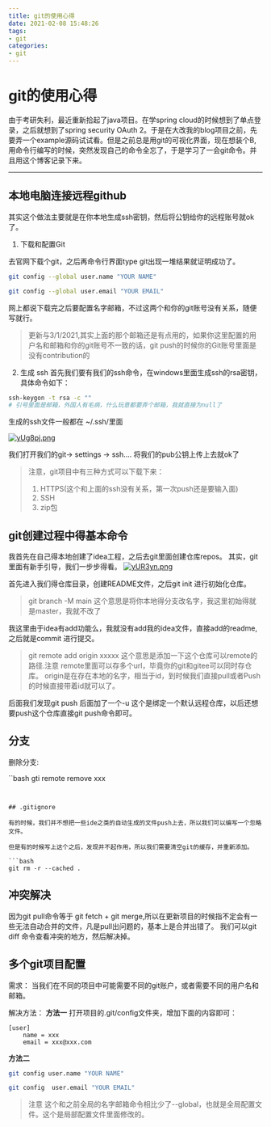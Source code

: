 ```yaml
---
title: git的使用心得
date: 2021-02-08 15:48:26
tags:
- git
categories:
- git
---
```


# git的使用心得

由于考研失利，最近重新拾起了java项目。在学spring cloud的时候想到了单点登录，之后就想到了spring security OAuth 2。于是在大改我的blog项目之前，先要弄一个example源码试试看。但是之前总是用git的可视化界面，现在想装个B,用命令行编写的时候，突然发现自己的命令全忘了，于是学习了一会git命令。并且用这个博客记录下来。


---------

## 本地电脑连接远程github
其实这个做法主要就是在你本地生成ssh密钥，然后将公钥给你的远程账号就ok了。



1.  下载和配置Git

去官网下载个git，之后再命令行界面type git出现一堆结果就证明成功了。

```bash
git config --global user.name "YOUR NAME"

git config --global user.email "YOUR EMAIL"

```

网上都说下载完之后要配置名字邮箱，不过这两个和你的git账号没有关系，随便写就行。


> 更新与3/1/2021,其实上面的那个邮箱还是有点用的，如果你这里配置的用户名和邮箱和你的git账号不一致的话，git push的时候你的Git账号里面是没有contribution的

2. 生成 ssh 
首先我们要有我们的ssh命令，在windows里面生成ssh的rsa密钥，具体命令如下：

```bash
ssh-keygon -t rsa -c ""
# 引号里面是邮箱，外国人有毛病，什么玩意都要弄个邮箱，我就直接为null了

```

生成的ssh文件一般都在 ~/.ssh/里面

[![yUg8pj.png](https://s3.ax1x.com/2021/02/08/yUg8pj.png)](https://imgchr.com/i/yUg8pj)


我们打开我们的git-> settings -> ssh.... 
将我们的pub公钥上传上去就ok了

> 注意，git项目中有三种方式可以下载下来：
> 1. HTTPS(这个和上面的ssh没有关系，第一次push还是要输入面)
> 2. SSH
> 3. zip包

## git创建过程中得基本命令

我首先在自己得本地创建了idea工程，之后去git里面创建仓库repos。
其实，git里面有新手引导，我们一步步得看。
[![yUR3yn.png](https://s3.ax1x.com/2021/02/08/yUR3yn.png)](https://imgchr.com/i/yUR3yn)


首先进入我们得仓库目录，创建README文件，之后git init 进行初始化仓库。


> git branch -M main  这个意思是将你本地得分支改名字，我这里初始得就是master，我就不改了

我这里由于idea有add功能么，我就没有add我的idea文件，直接add的readme,之后就是commit 进行提交。

> git remote add origin xxxxx 这个意思是添加一下这个仓库可以remote的路径.注意 remote里面可以存多个url，毕竟你的git和gitee可以同时存仓库。 origin是在存在本地的名字，相当于id，到时候我们直接pull或者Push的时候直接带着id就可以了。



后面我们发现git push 后面加了一个-u 这个是绑定一个默认远程仓库，以后还想要push这个仓库直接git push命令即可。

##  分支

删除分支:

``bash
gti remote remove xxx
```


## .gitignore

有的时候，我们并不想把一些ide之类的自动生成的文件push上去，所以我们可以编写一个忽略文件。

但是有的时候写上这个之后，发现并不起作用，所以我们需要清空git的缓存，并重新添加。

```bash
git rm -r --cached .
```

## 冲突解决

因为git pull命令等于 git fetch + git merge,所以在更新项目的时候指不定会有一些无法自动合并的文件，凡是pull出问题的，基本上是合并出错了。
我们可以git diff 命令查看冲突的地方，然后解决掉。


## 多个git项目配置


需求： 当我们在不同的项目中可能需要不同的git账户，或者需要不同的用户名和邮箱。

解决方法：
**方法一**
打开项目的.git/config文件夹，增加下面的内容即可：
```text
[user]
	name = xxx
	email = xxx@xxx.com
```
**方法二**
```bash
git config user.name "YOUR NAME"

git config  user.email "YOUR EMAIL"

```
> 注意 这个和之前全局的名字邮箱命令相比少了--global，也就是全局配置文件。这个是局部配置文件里面修改的。